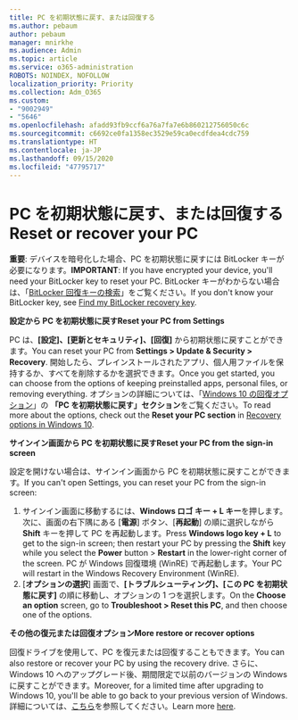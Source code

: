 ```yaml
---
title: PC を初期状態に戻す、または回復する
ms.author: pebaum
author: pebaum
manager: mnirkhe
ms.audience: Admin
ms.topic: article
ms.service: o365-administration
ROBOTS: NOINDEX, NOFOLLOW
localization_priority: Priority
ms.collection: Adm_O365
ms.custom:
- "9002949"
- "5646"
ms.openlocfilehash: afadd93fb9ccf6a76a7fa7e6b860212756050c6c
ms.sourcegitcommit: c6692ce0fa1358ec3529e59ca0ecdfdea4cdc759
ms.translationtype: HT
ms.contentlocale: ja-JP
ms.lasthandoff: 09/15/2020
ms.locfileid: "47795717"
---
```

# <a name="reset-or-recover-your-pc"></a><span data-ttu-id="2307d-102">PC を初期状態に戻す、または回復する</span><span class="sxs-lookup"><span data-stu-id="2307d-102">Reset or recover your PC</span></span>

<span data-ttu-id="2307d-103">**重要**: デバイスを暗号化した場合、PC を初期状態に戻すには BitLocker キーが必要になります。</span><span class="sxs-lookup"><span data-stu-id="2307d-103">**IMPORTANT**: If you have encrypted your device, you'll need your BitLocker key to reset your PC.</span></span> <span data-ttu-id="2307d-104">BitLocker キーがわからない場合は、「[BitLocker 回復キーの検索](https://support.microsoft.com/help/4026181/windows-10-find-my-bitlocker-recovery-key)」をご覧ください。</span><span class="sxs-lookup"><span data-stu-id="2307d-104">If you don't know your BitLocker key, see [Find my BitLocker recovery key](https://support.microsoft.com/help/4026181/windows-10-find-my-bitlocker-recovery-key).</span></span>

<span data-ttu-id="2307d-105">**設定から PC を初期状態に戻す**</span><span class="sxs-lookup"><span data-stu-id="2307d-105">**Reset your PC from Settings**</span></span>

<span data-ttu-id="2307d-106">PC は、**[設定]、[更新とセキュリティ]、[回復]** から初期状態に戻すことができます。</span><span class="sxs-lookup"><span data-stu-id="2307d-106">You can reset your PC from **Settings > Update & Security > Recovery**.</span></span> <span data-ttu-id="2307d-107">開始したら、プレインストールされたアプリ、個人用ファイルを保持するか、すべてを削除するかを選択できます。</span><span class="sxs-lookup"><span data-stu-id="2307d-107">Once you get started, you can choose from the options of keeping preinstalled apps, personal files, or removing everything.</span></span> <span data-ttu-id="2307d-108">オプションの詳細については、「[Windows 10 の回復オプション](https://support.microsoft.com/help/12415/windows-10-recovery-options)」の **「PC を初期状態に戻す」セクション**をご覧ください。</span><span class="sxs-lookup"><span data-stu-id="2307d-108">To read more about the options, check out the **Reset your PC section** in [Recovery options in Windows 10](https://support.microsoft.com/help/12415/windows-10-recovery-options).</span></span>

<span data-ttu-id="2307d-109">**サインイン画面から PC を初期状態に戻す**</span><span class="sxs-lookup"><span data-stu-id="2307d-109">**Reset your PC from the sign-in screen**</span></span>

<span data-ttu-id="2307d-110">設定を開けない場合は、サインイン画面から PC を初期状態に戻すことができます。</span><span class="sxs-lookup"><span data-stu-id="2307d-110">If you can't open Settings, you can reset your PC from the sign-in screen:</span></span>

1. <span data-ttu-id="2307d-111">サインイン画面に移動するには、**Windows ロゴ キー + L キー**を押します。次に、画面の右下隅にある [**電源**] ボタン、[**再起動**] の順に選択しながら **Shift** キーを押して PC を再起動します。</span><span class="sxs-lookup"><span data-stu-id="2307d-111">Press **Windows logo key + L** to get to the sign-in screen; then restart your PC by pressing the **Shift** key while you select the **Power** button > **Restart** in the lower-right corner of the screen.</span></span> <span data-ttu-id="2307d-112">PC が Windows 回復環境 (WinRE) で再起動します。</span><span class="sxs-lookup"><span data-stu-id="2307d-112">Your PC will restart in the Windows Recovery Environment (WinRE).</span></span>
2. <span data-ttu-id="2307d-113">[**オプションの選択**] 画面で、**[トラブルシューティング]、[この PC を初期状態に戻す]** の順に移動し、オプションの 1 つを選択します。</span><span class="sxs-lookup"><span data-stu-id="2307d-113">On the **Choose an option** screen, go to **Troubleshoot > Reset this PC**, and then choose one of the options.</span></span>

<span data-ttu-id="2307d-114">**その他の復元または回復オプション**</span><span class="sxs-lookup"><span data-stu-id="2307d-114">**More restore or recover options**</span></span>

<span data-ttu-id="2307d-115">回復ドライブを使用して、PC を復元または回復することもできます。</span><span class="sxs-lookup"><span data-stu-id="2307d-115">You can also restore or recover your PC by using the recovery drive.</span></span> <span data-ttu-id="2307d-116">さらに、Windows 10 へのアップグレード後、期間限定で以前のバージョンの Windows に戻すことができます。</span><span class="sxs-lookup"><span data-stu-id="2307d-116">Moreover, for a limited time after upgrading to Windows 10, you'll be able to go back to your previous version of Windows.</span></span> <span data-ttu-id="2307d-117">詳細については、[こちら](https://support.microsoft.com/help/12415/windows-10-recovery-options)を参照してください。</span><span class="sxs-lookup"><span data-stu-id="2307d-117">Learn more [here](https://support.microsoft.com/help/12415/windows-10-recovery-options).</span></span>
